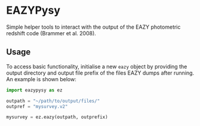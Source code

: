# EAZYPysy
Simple helper tools to interact with the output of the EAZY photometric redshift code (Brammer et al. 2008).

## Usage
To access basic functionality, initialise a new `eazy` object by providing the output directory and output file prefix of the files EAZY dumps after running. An example is shown below:

```python
import eazypysy as ez

outpath = "~/path/to/output/files/"
outpref = "mysurvey.v2"

mysurvey = ez.eazy(outpath, outprefix)
```

